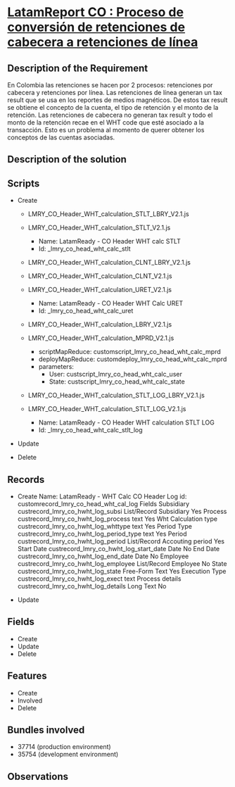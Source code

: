 # [LatamReport CO : Proceso de conversión de retenciones de cabecera a retenciones de línea](https://docs.google.com/document/d/1P9MjA5JI8RvMxJUlVrZL8JGWRH1uMkadaboHXIdARrc/edit)


## Description of the Requirement

 En Colombia las retenciones se hacen por 2 procesos: retenciones por cabecera y retenciones por línea. Las retenciones de línea generan un tax result que se usa en los reportes de medios magnéticos. De estos tax result se obtiene el concepto de la cuenta, el tipo de retención y el monto de la retención. Las retenciones de cabecera no generan tax result y todo el monto de la retención recae en el WHT code que esté asociado a la transacción. Esto es un problema al momento de querer obtener los conceptos de las cuentas asociadas.

## Description of the solution


## Scripts
+ Create

    + LMRY_CO_Header_WHT_calculation_STLT_LBRY_V2.1.js
    + LMRY_CO_Header_WHT_calculation_STLT_V2.1.js
        + Name: LatamReady - CO Header WHT calc STLT
        + Id: _lmry_co_head_wht_calc_stlt

    + LMRY_CO_Header_WHT_calculation_CLNT_LBRY_V2.1.js
    + LMRY_CO_Header_WHT_calculation_CLNT_V2.1.js

    + LMRY_CO_Header_WHT_calculation_URET_V2.1.js
        + Name: LatamReady - CO Header WHT Calc URET
        + Id: _lmry_co_head_wht_calc_uret

    + LMRY_CO_Header_WHT_calculation_LBRY_V2.1.js
    + LMRY_CO_Header_WHT_calculation_MPRD_V2.1.js
        + scriptMapReduce: customscript_lmry_co_head_wht_calc_mprd
        + deployMapReduce: customdeploy_lmry_co_head_wht_calc_mprd
        + parameters: 
            + User: custscript_lmry_co_head_wht_calc_user
            + State: custscript_lmry_co_head_wht_calc_state

    + LMRY_CO_Header_WHT_calculation_STLT_LOG_LBRY_V2.1.js
    + LMRY_CO_Header_WHT_calculation_STLT_LOG_V2.1.js
        + Name: LatamReady - CO Header WHT calculation STLT LOG
        + Id: _lmry_co_head_wht_calc_stlt_log
    
+ Update

+ Delete

## Records
+ Create
    Name: LatamReady - WHT Calc CO Header Log
    id: customrecord_lmry_co_head_wht_cal_log
        Fields
            Subsidiary	        custrecord_lmry_co_hwht_log_subsi	    List/Record	Subsidiary	 	        Yes
            Process          	custrecord_lmry_co_hwht_log_process	    text	 	                        Yes
            Wht Calculation type custrecord_lmry_co_hwht_log_whttype	text	 	                        Yes
            Period Type         custrecord_lmry_co_hwht_log_period_type	    text	 	                        Yes
            Period          	custrecord_lmry_co_hwht_log_period	    List/Record	Accouting period	 	Yes
            Start Date	        custrecord_lmry_co_hwht_log_start_date	Date	 	 	                    No
            End Date	        custrecord_lmry_co_hwht_log_end_date	    Date	 	 	                    No
            Employee	        custrecord_lmry_co_hwht_log_employee	    List/Record	Employee	 	        No
            State	            custrecord_lmry_co_hwht_log_state	    Free-Form Text	 	 	            Yes
            Execution Type   custrecord_lmry_co_hwht_log_exect       text
            Process details 	custrecord_lmry_co_hwht_log_details	    Long Text	 	 	                No
        
+ Update
    

## Fields
+ Create
+ Update 
+ Delete

## Features
+ Create
+ Involved
+ Delete

## Bundles involved
+ 37714 (production environment)
+ 35754 (development environment)

## Observations























